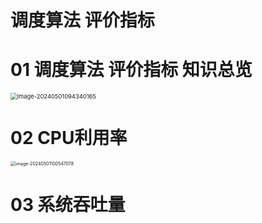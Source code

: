 # 调度算法 评价指标



# 01 调度算法 评价指标 知识总览

<img src="https://cvp.oss-cn-shanghai.aliyuncs.com/picgo/202405010943264.png" alt="image-20240501094340165" style="zoom: 67%;" />



# 02 CPU利用率

<img src="https://cvp.oss-cn-shanghai.aliyuncs.com/picgo/202405011005208.png" alt="image-20240501100547078" style="zoom:50%;" />



# 03 系统吞吐量

